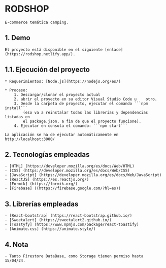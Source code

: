 # RODSHOP
    E-commerce temática camping.

## 1. Demo
    El proyecto está disponible en el siguiente [enlace](https://rodshop.netlify.app/).

## 1.1. Ejecución del proyecto
    * Requerimientos: [Node.js](https://nodejs.org/es/)
  
    * Proceso:
        1. Descargar/clonar el proyecto actual
        2. abrir el proyecto en su editor Visual Studio Code u    otro.
        3. Desde la carpeta de proyecto, ejecutar el comando ```npm install``` 
            (eso va a reinstalar todas las librerías y dependencias listadas en 
            el package.json, a fin de que el proyecto funcione).
        4. Ejecutar en consola el comando: ```npm start```
 
    La aplicación se ha de ejecutar automáticamente en http://localhost:3000/

 ## 2. Tecnologías empleadas
    - [HTML] (https://developer.mozilla.org/es/docs/Web/HTML)
    - [CSS] (https://developer.mozilla.org/es/docs/Web/CSS)
    - [JavaScript] (https://developer.mozilla.org/es/docs/Web/JavaScript)
    - [ReactJS] (https://es.reactjs.org/)
    - [Formik] (https://formik.org/)
    - [Firebase] ((https://firebase.google.com/?hl=es))

 ## 3. Librerías empleadas
    - [React-bootstrap] (https://react-bootstrap.github.io/)
    - [Sweetalert] (https://sweetalert2.github.io/)
    - [Toastyfy] (https://www.npmjs.com/package/react-toastify)
    - [Animate.css] (https://animate.style/)

  ## 4. Nota
    - Tanto Firestore DataBase, como Storage tienen permiso hasta 15/04/24.

 
